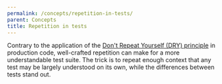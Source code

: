 ```yaml
---
permalink: /concepts/repetition-in-tests/
parent: Concepts
title: Repetition in tests
---
```

Contrary to the application of the [Don't Repeat Yourself
(DRY) principle](https://en.wikipedia.org/wiki/Don%27t_repeat_yourself) in
production code, well-crafted repetition can make for a more understandable
test suite. The trick is to repeat enough context that any test may be largely
understood on its own, while the differences between tests stand out.
